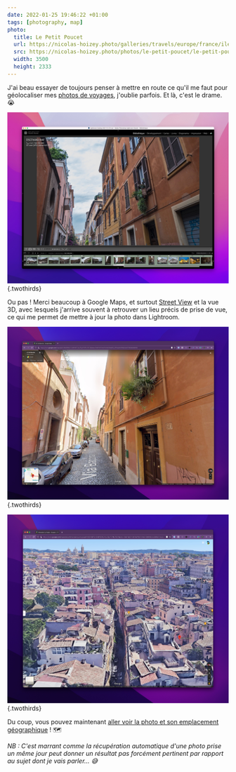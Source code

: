 ```yaml
---
date: 2022-01-25 19:46:22 +01:00
tags: [photography, map]
photo:
  title: Le Petit Poucet
  url: https://nicolas-hoizey.photo/galleries/travels/europe/france/ile-de-france/paris/le-petit-poucet/
  src: https://nicolas-hoizey.photo/photos/le-petit-poucet/le-petit-poucet.jpg
  width: 3500
  height: 2333
---
```


J'ai beau essayer de toujours penser à mettre en route ce qu'il me faut pour géolocaliser mes [photos de voyages](https://nicolas-hoizey.photo/galleries/travels/), j'oublie parfois. Et là, c'est le drame. 😭

![La photo non géolocalisée, dans Lightroom](la-photo-non-geolocalisee-dans-lightroom.jpg "La photo non géolocalisée, dans Lightroom"){.twothirds}

Ou pas ! Merci beaucoup à Google Maps, et surtout [Street View](https://www.google.com/maps/@41.8945964,12.4891817,3a,75y,87.97h,101.3t/data=!3m6!1e1!3m4!1sV4A2fobiE0_GP1oQo5VR5Q!2e0!7i16384!8i8192) et la vue 3D, avec lesquels j'arrive souvent à retrouver un lieu précis de prise de vue, ce qui me permet de mettre à jour la photo dans Lightroom.

![Street View à l'emplacement exact de ma photo](google-maps-street-view.jpg "Street View à l'emplacement exact de ma photo"){.twothirds}

![La vue 3D de Google Maps](google-maps-3d.jpg "La vue 3D de Google Maps"){.twothirds}

Du coup, vous pouvez maintenant [aller voir la photo et son emplacement géographique](https://nicolas-hoizey.photo/galleries/travels/europe/italy/rome/warm-colors-of-rome/) ! 🗺

*NB : C'est marrant comme la récupération automatique d'une photo prise un même jour peut donner un résultat pas forcément pertinent par rapport au sujet dont je vais parler… 😅*

